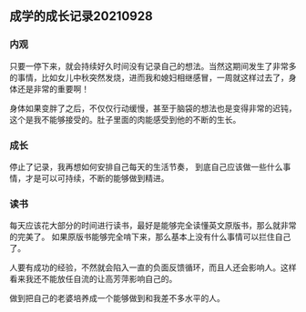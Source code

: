 ## 成学的成长记录20210928	

### 内观

只要一停下来，就会持续好久时间没有记录自己的想法。当然这期间发生了非常多的事情，比如女儿中秋突然发烧，进而我和媳妇相继感冒，一周就这样过去了，身体还是非常的重要啊！

身体如果变胖了之后，不仅仅行动缓慢，甚至于脑袋的想法也是变得非常的迟钝，这个是我不能够接受的。肚子里面的肉能感受到他的不断的生长。

### 成长

停止了记录，我再想如何安排自己每天的生活节奏， 到底自己应该做一些什么事情，才是可以可持续，不断的能够做到精进。

### 读书

每天应该花大部分的时间进行读书，最好是能够完全读懂英文原版书，那么就非常的完美了。 如果原版书能够完全啃下来，那么基本上没有什么事情可以拦住自己了。

人要有成功的经验，不然就会陷入一直的负面反馈循环，而且人还会影响人。这样看来我还不能放任自流的让高芳萍影响自己的。

做到把自己的老婆培养成一个能够做到和我差不多水平的人。